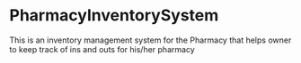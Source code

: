 # PharmacyInventorySystem
This is an inventory management system for the Pharmacy that helps owner to keep track of ins and outs for his/her pharmacy 


